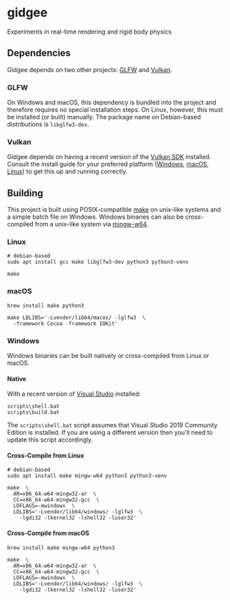 # gidgee
Experiments in real-time rendering and rigid body physics


## Dependencies
Gidgee depends on two other projects: [GLFW](https://www.glfw.org/) and [Vulkan](https://www.khronos.org/vulkan/).

### GLFW
On Windows and macOS, this dependency is bundled into the project and therefore requires no special installation steps.
On Linux, however, this must be installed (or built) manually.
The package name on Debian-based distributions is `libglfw3-dev`.

### Vulkan
Gidgee depends on having a recent version of the [Vulkan SDK](https://vulkan.lunarg.com/sdk/home) installed.
Consult the install guide for your preferred platform ([Windows](https://vulkan.lunarg.com/doc/sdk/latest/windows/getting_started.html), [macOS](https://vulkan.lunarg.com/doc/sdk/latest/mac/getting_started.html), [Linux](https://vulkan.lunarg.com/doc/sdk/latest/linux/getting_started.html)) to get this up and running correctly.

## Building
This project is built using POSIX-compatible [make](https://pubs.opengroup.org/onlinepubs/009695399/utilities/make.html) on unix-like systems and a simple batch file on Windows.
Windows binaries can also be cross-compiled from a unix-like system via [mingw-w64](http://mingw-w64.org/doku.php).

### Linux
```
# debian-based
sudo apt install gcc make libglfw3-dev python3 python3-venv

make
```

### macOS
```
brew install make python3

make LDLIBS='-Lvendor/lib64/macos/ -lglfw3  \
  -framework Cocoa -framework IOKit'
```

### Windows
Windows binaries can be built natively or cross-compiled from Linux or macOS.

#### Native
With a recent version of [Visual Studio](https://visualstudio.microsoft.com/downloads/) installed:
```
scripts\shell.bat
scripts\build.bat
```

The `scripts\shell.bat` script assumes that Visual Studio 2019 Community Edition is installed.
If you are using a different version then you'll need to update this script accordingly.

#### Cross-Compile from Linux
```
# debian-based
sudo apt install make mingw-w64 python3 python3-venv

make  \
  AR=x86_64-w64-mingw32-ar  \
  CC=x86_64-w64-mingw32-gcc  \
  LDFLAGS=-mwindows  \
  LDLIBS='-Lvendor/lib64/windows/ -lglfw3  \
    -lgdi32 -lkernel32 -lshell32 -luser32'
```

#### Cross-Compile from macOS
```
brew install make mingw-w64 python3

make  \
  AR=x86_64-w64-mingw32-ar  \
  CC=x86_64-w64-mingw32-gcc  \
  LDFLAGS=-mwindows  \
  LDLIBS='-Lvendor/lib64/windows/ -lglfw3  \
    -lgdi32 -lkernel32 -lshell32 -luser32'
```
